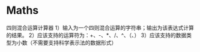 # Maths
四则混合运算计算器
   1）输入为一个四则混合运算的字符串；输出为该表达式计算的结果。
   2）应该支持的运算符为：+、-、*、/、^、（、）
   3）应该支持的数据类型为小数（不需要支持科学表示法的数据形式）
